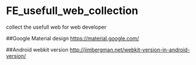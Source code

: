 # FE_usefull_web_collection
collect the usefull web for web developer

##Google Material design
https://material.google.com/

##Android webkit version
http://jimbergman.net/webkit-version-in-android-version/

